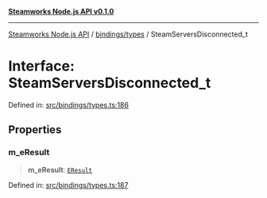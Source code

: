 [**Steamworks Node.js API v0.1.0**](../../../README.md)

***

[Steamworks Node.js API](../../../modules.md) / [bindings/types](../README.md) / SteamServersDisconnected\_t

# Interface: SteamServersDisconnected\_t

Defined in: [src/bindings/types.ts:186](https://github.com/MikalDev/steam-koffi/blob/57920fe5c92a340b13303d2cc44034af83ea4270/src/bindings/types.ts#L186)

## Properties

### m\_eResult

> **m\_eResult**: [`EResult`](../enumerations/EResult.md)

Defined in: [src/bindings/types.ts:187](https://github.com/MikalDev/steam-koffi/blob/57920fe5c92a340b13303d2cc44034af83ea4270/src/bindings/types.ts#L187)
